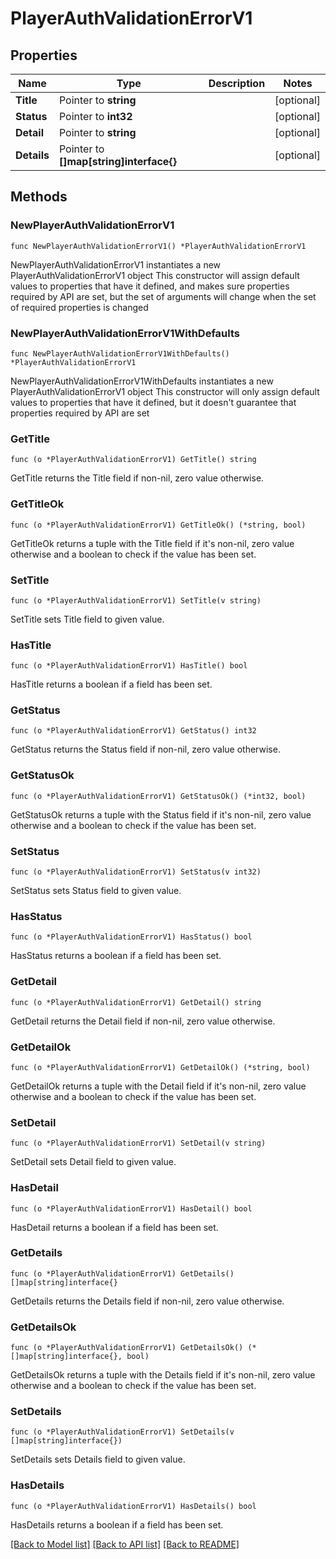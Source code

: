 # PlayerAuthValidationErrorV1

## Properties

Name | Type | Description | Notes
------------ | ------------- | ------------- | -------------
**Title** | Pointer to **string** |  | [optional] 
**Status** | Pointer to **int32** |  | [optional] 
**Detail** | Pointer to **string** |  | [optional] 
**Details** | Pointer to **[]map[string]interface{}** |  | [optional] 

## Methods

### NewPlayerAuthValidationErrorV1

`func NewPlayerAuthValidationErrorV1() *PlayerAuthValidationErrorV1`

NewPlayerAuthValidationErrorV1 instantiates a new PlayerAuthValidationErrorV1 object
This constructor will assign default values to properties that have it defined,
and makes sure properties required by API are set, but the set of arguments
will change when the set of required properties is changed

### NewPlayerAuthValidationErrorV1WithDefaults

`func NewPlayerAuthValidationErrorV1WithDefaults() *PlayerAuthValidationErrorV1`

NewPlayerAuthValidationErrorV1WithDefaults instantiates a new PlayerAuthValidationErrorV1 object
This constructor will only assign default values to properties that have it defined,
but it doesn't guarantee that properties required by API are set

### GetTitle

`func (o *PlayerAuthValidationErrorV1) GetTitle() string`

GetTitle returns the Title field if non-nil, zero value otherwise.

### GetTitleOk

`func (o *PlayerAuthValidationErrorV1) GetTitleOk() (*string, bool)`

GetTitleOk returns a tuple with the Title field if it's non-nil, zero value otherwise
and a boolean to check if the value has been set.

### SetTitle

`func (o *PlayerAuthValidationErrorV1) SetTitle(v string)`

SetTitle sets Title field to given value.

### HasTitle

`func (o *PlayerAuthValidationErrorV1) HasTitle() bool`

HasTitle returns a boolean if a field has been set.

### GetStatus

`func (o *PlayerAuthValidationErrorV1) GetStatus() int32`

GetStatus returns the Status field if non-nil, zero value otherwise.

### GetStatusOk

`func (o *PlayerAuthValidationErrorV1) GetStatusOk() (*int32, bool)`

GetStatusOk returns a tuple with the Status field if it's non-nil, zero value otherwise
and a boolean to check if the value has been set.

### SetStatus

`func (o *PlayerAuthValidationErrorV1) SetStatus(v int32)`

SetStatus sets Status field to given value.

### HasStatus

`func (o *PlayerAuthValidationErrorV1) HasStatus() bool`

HasStatus returns a boolean if a field has been set.

### GetDetail

`func (o *PlayerAuthValidationErrorV1) GetDetail() string`

GetDetail returns the Detail field if non-nil, zero value otherwise.

### GetDetailOk

`func (o *PlayerAuthValidationErrorV1) GetDetailOk() (*string, bool)`

GetDetailOk returns a tuple with the Detail field if it's non-nil, zero value otherwise
and a boolean to check if the value has been set.

### SetDetail

`func (o *PlayerAuthValidationErrorV1) SetDetail(v string)`

SetDetail sets Detail field to given value.

### HasDetail

`func (o *PlayerAuthValidationErrorV1) HasDetail() bool`

HasDetail returns a boolean if a field has been set.

### GetDetails

`func (o *PlayerAuthValidationErrorV1) GetDetails() []map[string]interface{}`

GetDetails returns the Details field if non-nil, zero value otherwise.

### GetDetailsOk

`func (o *PlayerAuthValidationErrorV1) GetDetailsOk() (*[]map[string]interface{}, bool)`

GetDetailsOk returns a tuple with the Details field if it's non-nil, zero value otherwise
and a boolean to check if the value has been set.

### SetDetails

`func (o *PlayerAuthValidationErrorV1) SetDetails(v []map[string]interface{})`

SetDetails sets Details field to given value.

### HasDetails

`func (o *PlayerAuthValidationErrorV1) HasDetails() bool`

HasDetails returns a boolean if a field has been set.


[[Back to Model list]](../README.md#documentation-for-models) [[Back to API list]](../README.md#documentation-for-api-endpoints) [[Back to README]](../README.md)


